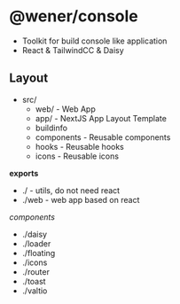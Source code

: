 # @wener/console

- Toolkit for build console like application
- React & TailwindCC & Daisy

## Layout

- src/
  - web/ - Web App
  - app/ - NextJS App Layout Template
  - buildinfo
  - components - Reusable components
  - hooks - Reusable hooks
  - icons - Reusable icons


**exports**

- ./ - utils, do not need react
- ./web - web app based on react

*components*

- ./daisy
- ./loader
- ./floating
- ./icons
- ./router
- ./toast
- ./valtio
